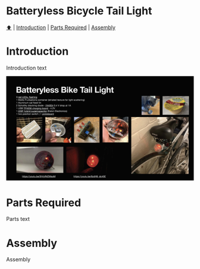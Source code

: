 <!DOCTYPE html>
<h1>Batteryless Bicycle Tail Light</h1>
<p><a href="README.md"> ⬆️</a> | <a href="batterylessbiketaillight.md.md#Introduction">Introduction</a> | <a href="batterylessbiketaillight.md.md#partslist">Parts Required</a> | <a href="batterylessbiketaillight.md.md#assembly">Assembly</a></p>
<h1 id="introduction">Introduction</h1>                                                                         
<p>Introduction text</p>
<img src="Hardware_Hacks_for_Batteryless_Energy_Harvesting_Computing_Page_11.jpg" width="1024">
<h1 id="partslist">Parts Required</h1> 
<p>Parts text</p>
<h1 id="assembly">Assembly</h1> 
<p>Assembly</p>
</html>

